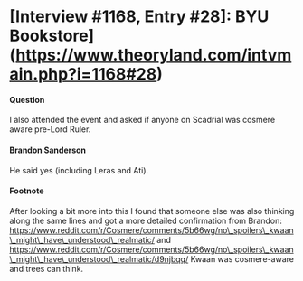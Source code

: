 # [Interview #1168, Entry #28]: BYU Bookstore](https://www.theoryland.com/intvmain.php?i=1168#28)

#### Question

I also attended the event and asked if anyone on Scadrial was cosmere aware pre-Lord Ruler.

#### Brandon Sanderson

He said yes (including Leras and Ati).

#### Footnote

After looking a bit more into this I found that someone else was also thinking along the same lines and got a more detailed confirmation from Brandon:
https://www.reddit.com/r/Cosmere/comments/5b66wg/no\_spoilers\_kwaan\_might\_have\_understood\_realmatic/
and
https://www.reddit.com/r/Cosmere/comments/5b66wg/no\_spoilers\_kwaan\_might\_have\_understood\_realmatic/d9njbqq/
Kwaan was cosmere-aware and trees can think.

